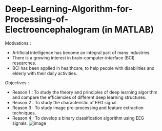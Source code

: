 # Deep-Learning-Algorithm-for-Processing-of-Electroencephalogram (in MATLAB)
Motivations :
- Artificial intelligence has become an integral part of many industries.
- There is a growing interest in brain-computer-interface (BCI) researches.
- BCI has been applied in healthcare, to help people with disabilities and elderly with their daily activities.

Objectives :
- Reason 1 : To study the theory and principles of deep learning algorithm and compare the efficiencies of different deep learning structures.
- Reason 2 : To study the characteristic of EEG signal.
- Reason 3 : To study image pre-processing and feature extraction techniques.
- Reason 4 : To develop a binary classification algorithm using EEG signals.
![image](https://user-images.githubusercontent.com/67508571/110521047-dcab4000-8141-11eb-8e59-283960ee8464.png)
